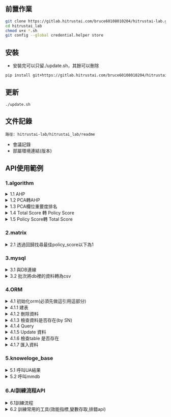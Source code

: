 ## 前置作業
```sh
git clone https://gitlab.hitrustai.com/bruce60108010204/hitrustai-lab.git -b v1.0.0
cd hitrustai_lab
chmod u+x *.sh
git config --global credential.helper store
```

## 安裝
- 安裝完可以只留./update.sh，其餘可以刪除
```sh
pip install git+https://gitlab.hitrustai.com/bruce60108010204/hitrustai-lab@v1.0.0
```
## 更新
```
./update.sh
```

## 文件記錄
`路徑: hitrustai-lab/hitrustai_lab/readme`
- 會議記錄
- 部屬環境連結(版本)

## API使用範例
### 1.algorithm
<details>
<summary>1.1 AHP</summary>
<pre><code>
from hitrustai_lab.algorithm.ahp import AHPWeight
ahp_weight = {
    "robot_detection_score": 1,
    "ip_connection_score": 2,
    "internet_info_score": 2,
    "ip_change_score": 3,
    "device_consistency_score": 4,
    "device_connection_score": 5,
    "personal_device_score": 6,
    "bio_behavior_score": 7
}
ahpw = AHPWeight(ahp_weight)
dict_weight = ahpw.output_weight()
dict_weight
</code></pre>
</details>

<details>
<summary>1.2 PCA轉AHP</summary>
<pre><code>
from hitrustai_lab.algorithm.score_translate import pca_to_ahp
df = pd.read_csv("model_predict.csv")
features = ['device_consistency_score', 'internet_info_score',
            'personal_device_score', 'device_connection_score', 'ip_change_score',
            'ip_connection_score', 'bio_behavior_score', 'robot_detection_score']
x = df.loc[:, features].values
model = PCA(n_components=8)
model.fit(x)
df1 = pca_column_rank(model, features)
dict_from_list = pca_to_ahp(df1)
print(dict_from_list)
</code></pre>
</details>

<details>
<summary>1.3 PCA欄位重要度排名</summary>
<pre><code>
from hitrustai_lab.algorithm.score_translate import pca_column_rank
df = pd.read_csv("model_predict.csv")
features = ['device_consistency_score', 'internet_info_score',
            'personal_device_score', 'device_connection_score', 'ip_change_score',
            'ip_connection_score', 'bio_behavior_score', 'robot_detection_score']
x = df.loc[:, features].values
model = PCA(n_components=8)
model.fit(x)
df1 = pca_column_rank(model, features)
</code></pre>
</details>

<details>
<summary>1.4 Total Score 轉 Policy Score</summary>
<pre><code>
from hitrustai_lab.algorithm.score_translate import total_score_to_policy_score
total_score_to_policy_score(0.1)
</code></pre>
</details>

<details>
<summary>1.5 Policy Score轉 Total Score </summary>
<pre><code>
from hitrustai_lab.algorithm.score_translate import policy_score_to_total_score
policy_score_to_total_score(0.1)
</code></pre>
</details>


### 2.matrix
<details>
<summary>2.1 透過回歸找尋最佳policy_score以下為1</summary>
<pre><code>
import numpy as np
from hitrustai_lab.matrix.model_matrix import get_best_score
policy_score = np.random.rand(100)
label = np.random.randint(2, size=100)
dict_item = {
    "policy_score" : policy_score,
    "label" : label
}
df = pd.DataFrame(dict_item)
get_best_score(df,"policy_score","label")
</code></pre>
</details>

### 3.mysql
<details>
<summary>3.1 與DB連線</summary>
<pre><code>
from hitrustai_lab.mysql.connenction_db import open_connection
engine = open_connection(host="192.168.10.102", port="3305", user="root", passwd="root16313302", db="diia_test")
sql = 'SELECT * FROM diia_test.deviceinfo' 
engine.execute(sql)
df = pd.read_sql(sql, engine)
engine.close()
</code></pre>
</details>

<details>
<summary>3.2 批次將db裡的資料轉為csv</summary>
<pre><code>
from hitrustai_lab.mysql.get_db_to_csv_batch import DBDownload
db_name = "diia_release"
table = "deviceinfo"
diia = DBDownload(
    db_name=db_name,
    user="root",
    passwd="root16313302",
    host="192.168.10.112",
    port=3305,
    table=table,
    batch_size=10000,
    file_name_csv="new_diia.csv",
    sql_time = "where udid like '154637530395207*%'"
)
sql_cmd = """
    SELECT * FROM %s.%s
""" % (db_name, table)
diia.run(sql_cmd)
print("---成功---")
</code></pre>
</details>

### 4.ORM

<details>
<summary>4.1 初始化orm(必須先做這引用這部分)</summary>
<pre><code>
from hitrustai_lab.orm import Orm
host = '192.168.10.201',
port = '3306',
db = 'acqfd_test'
user = 'acqfd',
pwd = 'acqfd16313302',
orm_profile = get_orm_profile(host=host, port=port, db=diia_db, user=db_user, pwd=db_pwd)
orm = Orm(profile=orm_profile)
</code></pre>
</details>

<details>
<summary>4.1.1 建表</summary>
<pre><code>
from sqlalchemy import Column, text, Integer, String
from sqlalchemy.dialects.mysql import TIMESTAMP
from sqlalchemy.ext.declarative import declarative_base
Base = declarative_base()
metadata = Base.metadata
class TestTable(Base):
    __tablename__ = 'udid_history'
    pk_id = Column(Integer, primary_key=True, autoincrement=True, unique=True)
    sn = Column(String(120, 'utf8mb4_unicode_ci'), nullable=False)
    name = Column(String(45, 'utf8mb4_unicode_ci'), nullable=False)
    city = Column(String(45, 'utf8mb4_unicode_ci'), nullable=False)
    create_time = Column(TIMESTAMP(fsp=6), nullable=False,
                            server_default=text("CURRENT_TIMESTAMP(6)"))
orm.create_table(Base, TestTable)
print('Create table done.')
</code></pre>
</details>

<details>
<summary>4.1.2 刪除資料</summary>
<pre><code>
data = pd.DataFrame({
    'sn':['test1', 'test2'],
    'name':['John', 'Eric'], 
    'city':['Taipei', 'Tokyo']
})
orm.delete(data, TestTable)
</code></pre>
</details>

<details>
<summary>4.1.3 檢查資料是否存在(by SN)</summary>
<pre><code>
sn = 'test1'
result = orm.check_sn(TestTable.sn, sn)
print(result)
</code></pre>
</details>

<details>
<summary>4.1.4 Query</summary>
<pre><code>
from .Tables.TB3DS import ThreeDS1Detect
'''
參數說明:
1. limit: 要查詢的資料筆數，預設 = None (查全部資料)
2. order_by: 按照指定的欄位排序，預設 = None (不排序)
3. fields: 指定query的欄位，預設 = None (查全部欄位)
4. args: 其他查詢條件
'''  
limit = 10000
order_by = (ThreeDS1Detect.create_time, 'asc')
fields = [
    'create_time', 
    'client_info_id',
    'customer_servertime', 
    'sn', 
    'sp_tx_id', 
    'threeds_type'
]
tb = orm.query_filter(ThreeDS1Detect, limit, order_by, fields)
print(tb)
</code></pre>
</details>

<details>
<summary>4.1.5 Update 資料</summary>
<pre><code>
column_values = {'sn':'test1'}
update_content = {'city':'Los Angeles'}
orm.update(TestTable, column_values, update_content)
</code></pre>
</details>

<details>
<summary>4.1.6 檢查table 是否存在</summary>
<pre><code>
result = orm.check_exist(TestTable)
print(result)
</code></pre>
</details>

<details>
<summary>4.1.7 匯入資料</summary>
<pre><code>
data = pd.DataFrame({
    'sn':['test1', 'test2', 'test3', 'test4', 'test5'],
    'name':['John', 'Eric', 'Steven', 'Bruce', 'Chris'], 
    'city':['Taipei', 'Tokyo', 'Taipei', 'London', 'Liverpool']
})
orm.data_to_DB(data, TestTable)
</code></pre>
</details>

### 5.knoweloge_base
<details>
<summary>5.1 呼叫UA結果</summary>
<pre><code>
from hitrustai_lab.knoweloge_base.call_useranent_so import UserAgentDecoder
ua = "Mozilla/5.0 (Macintosh; Intel Mac OS X 10_14_6) AppleWebKit/537.36 (KHTML, like Gecko) Chrome/80.0.3987.158 Safari/537.36"
width = "1680"
height = "1050"
ratio = "2"
platform = "iPad"
gpuName = "Apple GPU"
uad = UserAgentDecoder("../include/ua.so")
dict_ua = uad.run(ua, width, height, ratio, platform, gpuName)
print(dict_ua)
</code></pre>
</details>

<details>
<summary>5.2 呼叫mmdb</summary>
<pre><code>
from hitrustai_lab.knoweloge_base.call_useranent_so import UserAgentDecoder
ua = "Mozilla/5.0 (Macintosh; Intel Mac OS X 10_14_6) AppleWebKit/537.36 (KHTML, like Gecko) Chrome/80.0.3987.158 Safari/537.36"
width = "1680"
height = "1050"
ratio = "2"
platform = "iPad"
gpuName = "Apple GPU"
uad = UserAgentDecoder("../include/ua.so")
dict_ua = uad.run(ua, width, height, ratio, platform, gpuName)
print(dict_ua)
</code></pre>
</details>





### 6.AI訓練流程API
<details>
<summary>6.1訓練流程</summary>
- train不能有參數
- 需去diia專案下載pass.so

```sh
mkdir env
cd env
vi .env
```
.env
```sh
DB_ENGINE=mysql+pymysql
DB_NAME=diiadev
DB_HOST=192.168.10.201
DB_PORT=3306
DB_USERNAME=diia
DB_PASS=6357621dc964d476e0ad88d81b25518e

KAFKA_N=3
KAFKA_HOST_1=192.168.10.201
KAFKA_PORT_1=9092
KAFKA_HOST_2=192.168.10.202
KAFKA_PORT_2=9092
KAFKA_HOST_3=192.168.10.203
KAFKA_PORT_3=9092

SOURCE_PATH_DATASET=./data/dataset/
SOURCE_PATH_KNOWLEDGE=./data/kg/
SOURCE_PATH_LIB=./data/lib/
```

```py
from hitrustai_lab.model_train.ai_module_train import HitrustaiTrainTemple
from hitrustai_lab.algorithm.ahp import AHPWeight
from hitrustai_lab.orm.Tables.TBMarchant import TbMarchatriskValidationReport

path = "../../../nas/Bill/Code - 風險商店模型/即時預測/"
mr = MercahtRisk(file_path='./',
    inputData_Auth=path+'tb_auth_detect_211227_removeUnnecessaryCols.csv',
    inputData_AuthResult=path+'tb_auth_real_result_211227_removeUnnecessaryCols.csv',
    inputData_merchantInfo=path+'merchantInfo_211227_removeUncessaryCols.csv',
    inputData_merchantInfoCleaned=path+'merchantInfoCleaned_211227_removeUncessaryCols.csv', 
    save_path="./data/lib/")


dict_model = {
    "MercahtRisk": mr
}
ahp_weight = {
    "MercahtRisk": 1,
}
ahpw = AHPWeight(ahp_weight)
dict_weight = ahpw.output_weight()
htt = HitrustaiTrainTemple(dict_ahp_weight=dict_weight,dict_model=dict_model, so_name="./data/passwd.so")
manager_dict = htt.train()

tb = TbMarchatriskValidationReport(
    customer_id=htt.mq_info["customer_id"],
    model_id=htt.mq_info["model_id"],
    training_id=htt.mq_info["training_id"],
    source_start_date=htt.train_info["source_end_date"],
    source_end_date=htt.train_info["source_end_date"],
    model_name="mercaht_risk",
    training_sample_count=1000000,
    validation_sample_count=450,
    accuracy=htt.accuracy,
    precision=htt.precision,
    recall=htt.recall,
    f1_score=htt.f1_score,
    marchatrisk_weight=dict_weight["MercahtRisk"],
    marchatrisk_accuracy=manager_dict["MercahtRisk"]["report"]["accuracy"],
    marchatrisk_precision=manager_dict["MercahtRisk"]["report"]["precision"],
    marchatrisk_recall=manager_dict["MercahtRisk"]["report"]["recall"],
    marchatrisk_f1_score=manager_dict["MercahtRisk"]["report"]["f1_score"],
)
htt.orm_to_table(tb, manager_dict)
```

</details>
<details>
<summary>6.2 訓練常用的工具(效能指標,變數存取,排錯api)</summary>

```py
from hitrustai_lab.model_train.core.utils import AITrainUtilsAPI

class MyTrain(AITrainUtilsAPI):
    def train(self):
        try:
            ...
        except Exception as e:
            errMsg = self.err_reason(e)
            self.report("9909", reason="Fraud Detect-" + errMsg)

        # 存取變數
        self.save_variable((變數1,變數2), save_path + 'myself.pkl')
        # 讀取變數
        val = self.load_variavle(save_path + 'myself.pkl')
        result = self.confuse_classification_report(df['true_label'], df['predict_label'])

```
</details>